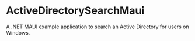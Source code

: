 # ActiveDirectorySearchMaui
A .NET MAUI example application to search an Active Directory for users on Windows.
